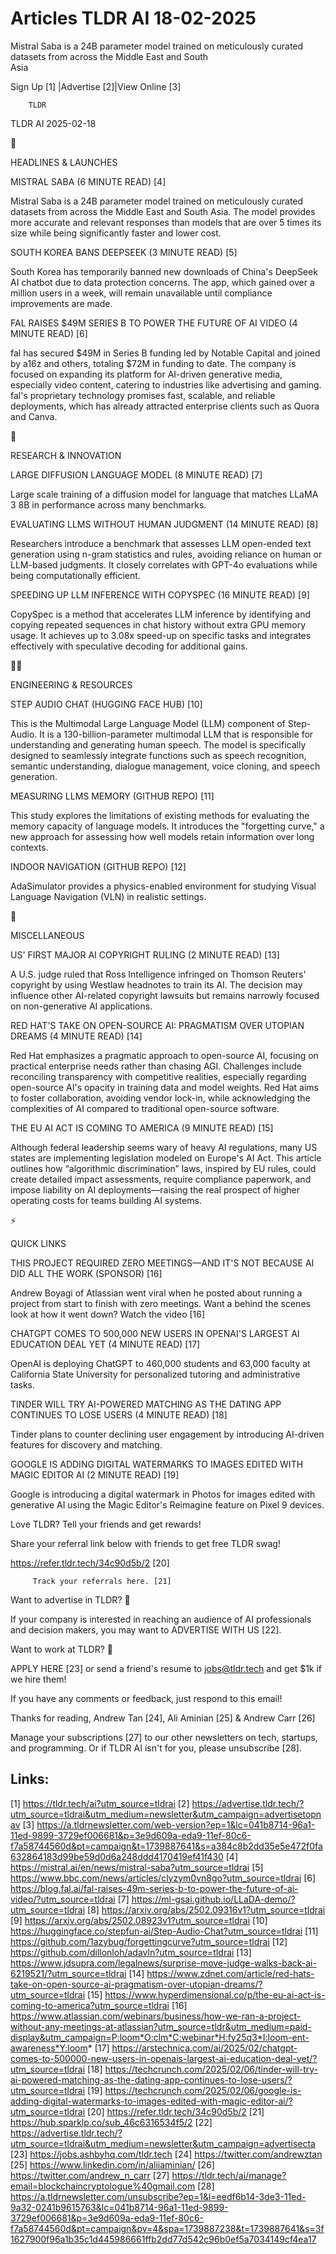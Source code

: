 # Articles TLDR AI 18-02-2025

Mistral Saba is a 24B parameter model trained on meticulously curated
datasets from across the Middle East and South
Asia ‌ ‌ ‌ ‌ ‌ ‌ ‌ ‌ ‌ ‌ ‌ ‌ ‌ ‌ ‌ ‌ ‌ ‌ ‌ ‌ ‌ ‌ ‌ ‌ ‌ ‌  ‌ ‌ ‌ ‌ ‌ ‌ ‌ ‌ ‌ ‌ ‌ ‌ ‌ ‌ ‌ ‌ ‌ ‌ ‌ ‌ ‌ ‌ ‌ ‌ ‌ ‌ 


 Sign Up [1] |Advertise [2]|View Online [3] 

		TLDR 

TLDR AI 2025-02-18

🚀 

HEADLINES & LAUNCHES

 MISTRAL SABA (6 MINUTE READ) [4] 

 Mistral Saba is a 24B parameter model trained on meticulously curated
datasets from across the Middle East and South Asia. The model
provides more accurate and relevant responses than models that are
over 5 times its size while being significantly faster and lower cost.


 SOUTH KOREA BANS DEEPSEEK (3 MINUTE READ) [5] 

 South Korea has temporarily banned new downloads of China's DeepSeek
AI chatbot due to data protection concerns. The app, which gained over
a million users in a week, will remain unavailable until compliance
improvements are made. 

 FAL RAISES $49M SERIES B TO POWER THE FUTURE OF AI VIDEO (4 MINUTE
READ) [6] 

 fal has secured $49M in Series B funding led by Notable Capital and
joined by a16z and others, totaling $72M in funding to date. The
company is focused on expanding its platform for AI-driven generative
media, especially video content, catering to industries like
advertising and gaming. fal's proprietary technology promises fast,
scalable, and reliable deployments, which has already attracted
enterprise clients such as Quora and Canva. 

🧠 

RESEARCH & INNOVATION

 LARGE DIFFUSION LANGUAGE MODEL (8 MINUTE READ) [7] 

 Large scale training of a diffusion model for language that matches
LLaMA 3 8B in performance across many benchmarks. 

 EVALUATING LLMS WITHOUT HUMAN JUDGMENT (14 MINUTE READ) [8] 

 Researchers introduce a benchmark that assesses LLM open-ended text
generation using n-gram statistics and rules, avoiding reliance on
human or LLM-based judgments. It closely correlates with GPT-4o
evaluations while being computationally efficient. 

 SPEEDING UP LLM INFERENCE WITH COPYSPEC (16 MINUTE READ) [9] 

 CopySpec is a method that accelerates LLM inference by identifying
and copying repeated sequences in chat history without extra GPU
memory usage. It achieves up to 3.08x speed-up on specific tasks and
integrates effectively with speculative decoding for additional gains.


🧑‍💻 

ENGINEERING & RESOURCES

 STEP AUDIO CHAT (HUGGING FACE HUB) [10] 

 This is the Multimodal Large Language Model (LLM) component of
Step-Audio. It is a 130-billion-parameter multimodal LLM that is
responsible for understanding and generating human speech. The model
is specifically designed to seamlessly integrate functions such as
speech recognition, semantic understanding, dialogue management, voice
cloning, and speech generation. 

 MEASURING LLMS MEMORY (GITHUB REPO) [11] 

 This study explores the limitations of existing methods for
evaluating the memory capacity of language models. It introduces the
"forgetting curve," a new approach for assessing how well models
retain information over long contexts. 

 INDOOR NAVIGATION (GITHUB REPO) [12] 

 AdaSimulator provides a physics-enabled environment for studying
Visual Language Navigation (VLN) in realistic settings. 

🎁 

MISCELLANEOUS

 US' FIRST MAJOR AI COPYRIGHT RULING (2 MINUTE READ) [13] 

 A U.S. judge ruled that Ross Intelligence infringed on Thomson
Reuters' copyright by using Westlaw headnotes to train its AI. The
decision may influence other AI-related copyright lawsuits but remains
narrowly focused on non-generative AI applications. 

 RED HAT'S TAKE ON OPEN-SOURCE AI: PRAGMATISM OVER UTOPIAN DREAMS (4
MINUTE READ) [14] 

 Red Hat emphasizes a pragmatic approach to open-source AI, focusing
on practical enterprise needs rather than chasing AGI. Challenges
include reconciling transparency with competitive realities,
especially regarding open-source AI's opacity in training data and
model weights. Red Hat aims to foster collaboration, avoiding vendor
lock-in, while acknowledging the complexities of AI compared to
traditional open-source software. 

 THE EU AI ACT IS COMING TO AMERICA (9 MINUTE READ) [15] 

 Although federal leadership seems wary of heavy AI regulations, many
US states are implementing legislation modeled on Europe's AI Act.
This article outlines how “algorithmic discrimination” laws,
inspired by EU rules, could create detailed impact assessments,
require compliance paperwork, and impose liability on AI
deployments—raising the real prospect of higher operating costs for
teams building AI systems. 

⚡ 

QUICK LINKS

 THIS PROJECT REQUIRED ZERO MEETINGS—AND IT'S NOT BECAUSE AI DID ALL
THE WORK (SPONSOR) [16] 

 Andrew Boyagi of Atlassian went viral when he posted about running a
project from start to finish with zero meetings. Want a behind the
scenes look at how it went down? Watch the video [16] 

 CHATGPT COMES TO 500,000 NEW USERS IN OPENAI'S LARGEST AI EDUCATION
DEAL YET (4 MINUTE READ) [17] 

 OpenAI is deploying ChatGPT to 460,000 students and 63,000 faculty at
California State University for personalized tutoring and
administrative tasks. 

 TINDER WILL TRY AI-POWERED MATCHING AS THE DATING APP CONTINUES TO
LOSE USERS (4 MINUTE READ) [18] 

 Tinder plans to counter declining user engagement by introducing
AI-driven features for discovery and matching. 

 GOOGLE IS ADDING DIGITAL WATERMARKS TO IMAGES EDITED WITH MAGIC
EDITOR AI (2 MINUTE READ) [19] 

 Google is introducing a digital watermark in Photos for images edited
with generative AI using the Magic Editor's Reimagine feature on Pixel
9 devices. 

Love TLDR? Tell your friends and get rewards!

 Share your referral link below with friends to get free TLDR swag! 

 https://refer.tldr.tech/34c90d5b/2 [20] 

		 Track your referrals here. [21] 

Want to advertise in TLDR? 📰

 If your company is interested in reaching an audience of AI
professionals and decision makers, you may want to ADVERTISE WITH US
[22]. 

Want to work at TLDR? 💼

 APPLY HERE [23] or send a friend's resume to jobs@tldr.tech and get
$1k if we hire them! 

 If you have any comments or feedback, just respond to this email! 

Thanks for reading, 
Andrew Tan [24], Ali Aminian [25] & Andrew Carr [26] 

 Manage your subscriptions [27] to our other newsletters on tech,
startups, and programming. Or if TLDR AI isn't for you, please
unsubscribe [28]. 

 

Links:
------
[1] https://tldr.tech/ai?utm_source=tldrai
[2] https://advertise.tldr.tech/?utm_source=tldrai&utm_medium=newsletter&utm_campaign=advertisetopnav
[3] https://a.tldrnewsletter.com/web-version?ep=1&lc=041b8714-96a1-11ed-9899-3729ef006681&p=3e9d609a-eda9-11ef-80c6-f7a58744560d&pt=campaign&t=1739887641&s=a384c8b2dd35e5e472f0fa632864183d99be59d0d6a248ddd4170419ef41f430
[4] https://mistral.ai/en/news/mistral-saba?utm_source=tldrai
[5] https://www.bbc.com/news/articles/clyzym0vn8go?utm_source=tldrai
[6] https://blog.fal.ai/fal-raises-49m-series-b-to-power-the-future-of-ai-video/?utm_source=tldrai
[7] https://ml-gsai.github.io/LLaDA-demo/?utm_source=tldrai
[8] https://arxiv.org/abs/2502.09316v1?utm_source=tldrai
[9] https://arxiv.org/abs/2502.08923v1?utm_source=tldrai
[10] https://huggingface.co/stepfun-ai/Step-Audio-Chat?utm_source=tldrai
[11] https://github.com/1azybug/forgettingcurve?utm_source=tldrai
[12] https://github.com/dillonloh/adavln?utm_source=tldrai
[13] https://www.jdsupra.com/legalnews/surprise-move-judge-walks-back-ai-6219521/?utm_source=tldrai
[14] https://www.zdnet.com/article/red-hats-take-on-open-source-ai-pragmatism-over-utopian-dreams/?utm_source=tldrai
[15] https://www.hyperdimensional.co/p/the-eu-ai-act-is-coming-to-america?utm_source=tldrai
[16] https://www.atlassian.com/webinars/business/how-we-ran-a-project-without-any-meetings-at-atlassian?utm_source=tldr&utm_medium=paid-display&utm_campaign=P:loom*O:clm*C:webinar*H:fy25q3*I:loom-ent-awareness*Y:loom*
[17] https://arstechnica.com/ai/2025/02/chatgpt-comes-to-500000-new-users-in-openais-largest-ai-education-deal-yet/?utm_source=tldrai
[18] https://techcrunch.com/2025/02/06/tinder-will-try-ai-powered-matching-as-the-dating-app-continues-to-lose-users/?utm_source=tldrai
[19] https://techcrunch.com/2025/02/06/google-is-adding-digital-watermarks-to-images-edited-with-magic-editor-ai/?utm_source=tldrai
[20] https://refer.tldr.tech/34c90d5b/2
[21] https://hub.sparklp.co/sub_46c6316534f5/2
[22] https://advertise.tldr.tech/?utm_source=tldrai&utm_medium=newsletter&utm_campaign=advertisecta
[23] https://jobs.ashbyhq.com/tldr.tech
[24] https://twitter.com/andrewztan
[25] https://www.linkedin.com/in/aliiaminian/
[26] https://twitter.com/andrew_n_carr
[27] https://tldr.tech/ai/manage?email=blockchaincryptologue%40gmail.com
[28] https://a.tldrnewsletter.com/unsubscribe?ep=1&l=eedf6b14-3de3-11ed-9a32-0241b9615763&lc=041b8714-96a1-11ed-9899-3729ef006681&p=3e9d609a-eda9-11ef-80c6-f7a58744560d&pt=campaign&pv=4&spa=1739887238&t=1739887641&s=3f1627900f96a1b35c1d445986661ffb2dd77d542c96b0ef5a7034149cf4ea17